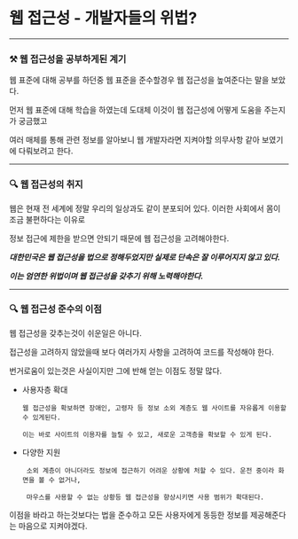 # 웹 접근성 - 개발자들의 위법?

---

### ⚒️ 웹 접근성을 공부하게된 계기

웹 표준에 대해 공부를 하던중 웹 표준을 준수할경우 웹 접근성을 높여준다는 말을 보았다.

먼저 웹 표준에 대해 학습을 하였는데 도대체 이것이 웹 접근성에 어떻게 도움을 주는지가 궁금했고

여러 매체를 통해 관련 정보를 알아보니 웹 개발자라면 지켜야할 의무사항 같아 보였기에 다뤄보려고 한다.

---

### 🔍 웹 접근성의 취지

웹은 현재 전 세계에 정말 우리의 일상과도 같이 분포되어 있다. 이러한 사회에서 몸이 조금 불편하다는 이유로 

정보 접근에 제한을 받으면 안되기 때문에 웹 접근성을 고려해야한다.

***대한민국은 웹 접근성을 법으로 정해두었지만 실제로 단속은 잘 이루어지지 않고 있다.***

***이는 엄연한 위법이며 웹 접근성을 갖추기 위해 노력해야한다.***

---

### 🔍 웹 접근성 준수의 이점

웹 접근성을 갖추는것이 쉬운일은 아니다.

접근성을 고려하지 않았을때 보다 여러가지 사항을 고려하여 코드를 작성해야 한다.

번거로움이 있는것은 사실이지만 그에 반해 얻는 이점도 정말 많다. 

- 사용자층 확대

      웹 접근성을 확보하면 장애인, 고령자 등 정보 소외 계층도 웹 사이트를 자유롭게 이용할 수 있게된다.

      이는 바로 사이트의 이용자를 늘릴 수 있고, 새로운 고객층을 확보할 수 있게 된다.

- 다양한 지원

       소외 계층이 아니더라도 정보에 접근하기 어려운 상황에 처할 수 있다. 운전 중이라 화면을 볼 수 없거나, 

       마우스를 사용할 수 없는 상황등 웹 접근성을 향상시키면 사용 범위가 확대된다.

이점을 바라고 하는것보다는 법을 준수하고 모든 사용자에게 동등한 정보를 제공해준다는 마음으로 지켜야겠다.